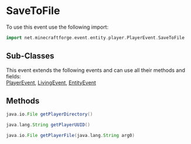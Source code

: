 # SaveToFile

To use this event use the following import:
```groovy
import net.minecraftforge.event.entity.player.PlayerEvent.SaveToFile
```

## Sub-Classes
This event extends the following events and can use all their methods and fields: <br>
[PlayerEvent](../player_event/player_event.md), [LivingEvent](../living_event/living_event.md), [EntityEvent](../entity_event/entity_event.md)

## Methods
```groovy
java.io.File getPlayerDirectory()
```

```groovy
java.lang.String getPlayerUUID()
```

```groovy
java.io.File getPlayerFile(java.lang.String arg0)
```

